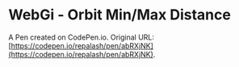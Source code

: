 # WebGi - Orbit Min/Max Distance

A Pen created on CodePen.io. Original URL: [https://codepen.io/repalash/pen/abRXjNK](https://codepen.io/repalash/pen/abRXjNK).

